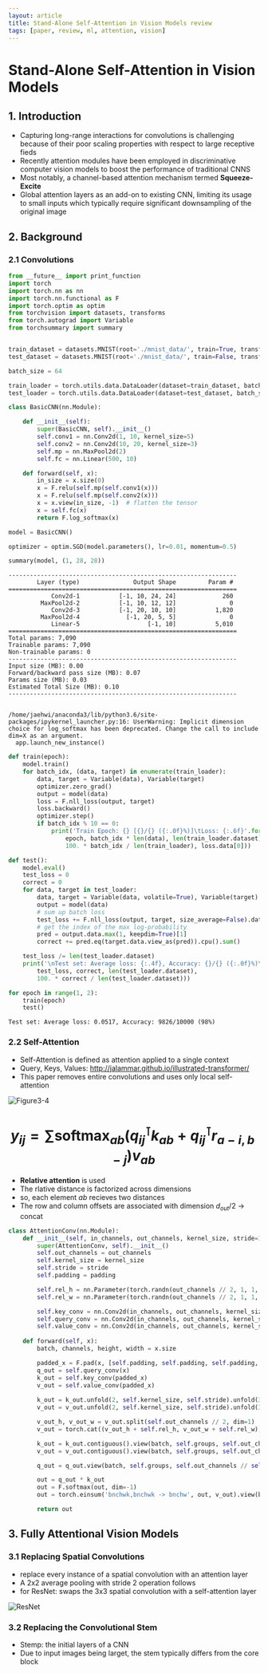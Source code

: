 ```yaml
---
layout: article
title: Stand-Alone Self-Attention in Vision Models review
tags: [paper, review, ml, attention, vision]
---
```


# Stand-Alone Self-Attention in Vision Models

## 1. Introduction

 - Capturing long-range interactions for convolutions is challenging because of their poor scaling properties with respect to large receptive fieds
 - Recently attention modules have been employed in discriminative computer vision models to boost the performance of traditional CNNS
 - Most notably, a channel-based attention mechanism termed __Squeeze-Excite__
 - Global attention layers as an add-on to existing CNN, limiting its usage to small inputs which typically require significant downsampling of the original image

## 2. Background
### 2.1 Convolutions


```python
from __future__ import print_function
import torch
import torch.nn as nn
import torch.nn.functional as F
import torch.optim as optim
from torchvision import datasets, transforms
from torch.autograd import Variable
from torchsummary import summary


train_dataset = datasets.MNIST(root='./mnist_data/', train=True, transform=transforms.ToTensor(), download=True)
test_dataset = datasets.MNIST(root='./mnist_data/', train=False, transform=transforms.ToTensor())

batch_size = 64

train_loader = torch.utils.data.DataLoader(dataset=train_dataset, batch_size=batch_size, shuffle=True) 
test_loader = torch.utils.data.DataLoader(dataset=test_dataset, batch_size=batch_size, shuffle=False)
```


```python
class BasicCNN(nn.Module):

    def __init__(self):
        super(BasicCNN, self).__init__()
        self.conv1 = nn.Conv2d(1, 10, kernel_size=5)
        self.conv2 = nn.Conv2d(10, 20, kernel_size=3)
        self.mp = nn.MaxPool2d(2)
        self.fc = nn.Linear(500, 10)

    def forward(self, x):
        in_size = x.size(0)
        x = F.relu(self.mp(self.conv1(x)))
        x = F.relu(self.mp(self.conv2(x)))
        x = x.view(in_size, -1)  # flatten the tensor
        x = self.fc(x)
        return F.log_softmax(x)

model = BasicCNN()

optimizer = optim.SGD(model.parameters(), lr=0.01, momentum=0.5)
```


```python
summary(model, (1, 28, 28))
```

    ----------------------------------------------------------------
            Layer (type)               Output Shape         Param #
    ================================================================
                Conv2d-1           [-1, 10, 24, 24]             260
             MaxPool2d-2           [-1, 10, 12, 12]               0
                Conv2d-3           [-1, 20, 10, 10]           1,820
             MaxPool2d-4             [-1, 20, 5, 5]               0
                Linear-5                   [-1, 10]           5,010
    ================================================================
    Total params: 7,090
    Trainable params: 7,090
    Non-trainable params: 0
    ----------------------------------------------------------------
    Input size (MB): 0.00
    Forward/backward pass size (MB): 0.07
    Params size (MB): 0.03
    Estimated Total Size (MB): 0.10
    ----------------------------------------------------------------


    /home/jaehwi/anaconda3/lib/python3.6/site-packages/ipykernel_launcher.py:16: UserWarning: Implicit dimension choice for log_softmax has been deprecated. Change the call to include dim=X as an argument.
      app.launch_new_instance()



```python
def train(epoch):
    model.train()
    for batch_idx, (data, target) in enumerate(train_loader):
        data, target = Variable(data), Variable(target)
        optimizer.zero_grad()
        output = model(data)
        loss = F.nll_loss(output, target)
        loss.backward()
        optimizer.step()
        if batch_idx % 10 == 0:
            print('Train Epoch: {} [{}/{} ({:.0f}%)]\tLoss: {:.6f}'.format(
                epoch, batch_idx * len(data), len(train_loader.dataset),
                100. * batch_idx / len(train_loader), loss.data[0]))

def test():
    model.eval()
    test_loss = 0
    correct = 0
    for data, target in test_loader:
        data, target = Variable(data, volatile=True), Variable(target)
        output = model(data)
        # sum up batch loss
        test_loss += F.nll_loss(output, target, size_average=False).data[0]
        # get the index of the max log-probability
        pred = output.data.max(1, keepdim=True)[1]
        correct += pred.eq(target.data.view_as(pred)).cpu().sum()

    test_loss /= len(test_loader.dataset)
    print('\nTest set: Average loss: {:.4f}, Accuracy: {}/{} ({:.0f}%)\n'.format(
        test_loss, correct, len(test_loader.dataset),
        100. * correct / len(test_loader.dataset)))

for epoch in range(1, 2):
    train(epoch)
    test()
```    
    Test set: Average loss: 0.0517, Accuracy: 9826/10000 (98%)
    


### 2.2 Self-Attention
  - Self-Attention is defined as attention applied to a single context
  - Query, Keys, Values: http://jalammar.github.io/illustrated-transformer/
  - This paper removes entire convolutions and uses only local self-attention

![Figure3-4](https://raw.githubusercontent.com/jaehwi0823/jaehwi0823.github.io/master/_image/Stand_alone_self_attention/Figure3-4.png)

# <center> $y_{ij} = \sum$softmax$_{ab}(q_{ij}^\intercal k_{ab} + q_{ij}^\intercal r_{a-i,b-j}) v_{ab}$ </center>

  - __Relative attention__ is used
  - The rlative distance is factorized across dimensions
  - so, each element $ab$ recieves two distances
  - The row and column offsets are associated with dimension $d_{out}/2$ -> concat


```python
class AttentionConv(nn.Module):
    def __init__(self, in_channels, out_channels, kernel_size, stride=1, padding=0, bias=False):
        super(AttentionConv, self).__init__()
        self.out_channels = out_channels
        self.kernel_size = kernel_size
        self.stride = stride
        self.padding = padding

        self.rel_h = nn.Parameter(torch.randn(out_channels // 2, 1, 1, kernel_size, 1), requires_grad=True)
        self.rel_w = nn.Parameter(torch.randn(out_channels // 2, 1, 1, 1, kernel_size), requires_grad=True)

        self.key_conv = nn.Conv2d(in_channels, out_channels, kernel_size=1, bias=bias)
        self.query_conv = nn.Conv2d(in_channels, out_channels, kernel_size=1, bias=bias)
        self.value_conv = nn.Conv2d(in_channels, out_channels, kernel_size=1, bias=bias)
        
    def forward(self, x):
        batch, channels, height, width = x.size

        padded_x = F.pad(x, [self.padding, self.padding, self.padding, self.padding])
        q_out = self.query_conv(x)
        k_out = self.key_conv(padded_x)
        v_out = self.value_conv(padded_x)
        
        k_out = k_out.unfold(2, self.kernel_size, self.stride).unfold(3, self.kernel_size, self.stride)
        v_out = v_out.unfold(2, self.kernel_size, self.stride).unfold(3, self.kernel_size, self.stride)

        v_out_h, v_out_w = v_out.split(self.out_channels // 2, dim=1)
        v_out = torch.cat((v_out_h + self.rel_h, v_out_w + self.rel_w), dim=1)

        k_out = k_out.contiguous().view(batch, self.groups, self.out_channels // self.groups, height, width, -1)
        v_out = v_out.contiguous().view(batch, self.groups, self.out_channels // self.groups, height, width, -1)

        q_out = q_out.view(batch, self.groups, self.out_channels // self.groups, height, width, 1)

        out = q_out * k_out
        out = F.softmax(out, dim=-1)
        out = torch.einsum('bnchwk,bnchwk -> bnchw', out, v_out).view(batch, -1, height, width)

        return out
```

## 3. Fully Attentional Vision Models
### 3.1 Replacing Spatial Convolutions

 - replace every instance of a spatial convolution with an attention layer
 - A 2x2 average pooling with stride 2 operation follows
 - for ResNet: swaps the 3x3 spatial convolution with a self-attention layer
 
![ResNet](https://raw.githubusercontent.com/jaehwi0823/jaehwi0823.github.io/master/_image/Stand_alone_self_attention/ResNet.png)

### 3.2 Replacing the Convolutional Stem
 - Stemp: the initial layers of a CNN
 - Due to input images being larget, the stem typically differs from the core block


